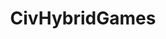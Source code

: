 ---
title: CivHybridGames
crosslinks:
- Hwachaut
- CzechThis
- SongOfVictory
- The_Bansh
- HappyAustria
- Corseekya
- TreeFiddyMountains
- CasimirSweater
- SunriseShiptoasts
- HungaryForPower
- CivWorldPowers
- PropagandaPosters
---